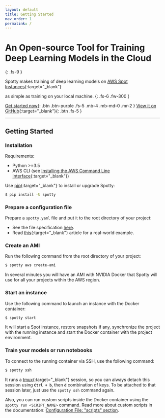 ```yaml
---
layout: default
title: Getting Started
nav_order: 1
permalink: /
---
```



# An Open-source Tool for Training<br />Deep Learning Models in the Cloud
{: .fs-9 }

Spotty makes training of deep learning models on 
[AWS Spot Instances](https://aws.amazon.com/ec2/spot/){:target="_blank"}
<!--and on [GCP Preemtible VMs](https://cloud.google.com/preemptible-vms/){:target="_blank"} (including TPUs) -->
as simple as training on your local machine.
{: .fs-6 .fw-300 }

[Get started now](#getting-started){: .btn .btn-purple .fs-5 .mb-4 .mb-md-0 .mr-2 } 
[View it on GitHub](https://github.com/apls777/spotty){:target="_blank"}{: .btn .fs-5 }

---


## Getting Started

### __Installation__

Requirements:
  * Python >=3.5
  * AWS CLI (see [Installing the AWS Command Line Interface](http://docs.aws.amazon.com/cli/latest/userguide/installing.html){:target="_blank"})

Use [pip](http://www.pip-installer.org/en/latest/){:target="_blank"} to install or upgrade Spotty:

```bash
$ pip install -U spotty
```

### __Prepare a configuration file__

Prepare a `spotty.yaml` file and put it to the root directory of your project:

   - See the file specification [here](/spotty/docs/configuration/).
   - Read [this](https://medium.com/@apls/how-to-train-deep-learning-models-on-aws-spot-instances-using-spotty-8d9e0543d365){:target="_blank"} 
   article for a real-world example.

### __Create an AMI__

Run the following command from the root directory of your project:

```bash
$ spotty aws create-ami
```

In several minutes you will have an AMI with NVIDIA Docker that Spotty will use 
for all your projects within the AWS region.

### __Start an instance__

Use the following command to launch an instance with the Docker container:
    
```bash
$ spotty start
```

It will start a Spot instance, restore snapshots if any, synchronize the project with the running instance 
and start the Docker container with the project environment.

### __Train your models or run notebooks__

To connect to the running container via SSH, use the following command:

```bash
$ spotty ssh
```

It runs a [tmux](https://github.com/tmux/tmux/wiki){:target="_blank"} session, so you can always detach this session using
__`Ctrl + b`__, then __`d`__ combination of keys. To be attached to that session later, just use the
`spotty ssh` command again.

Also, you can run custom scripts inside the Docker container using the `spotty run <SCRIPT_NAME>` command. Read more
about custom scripts in the documentation: 
[Configuration File: "scripts" section](/spotty/docs/configuration/#scripts-section-optional).
